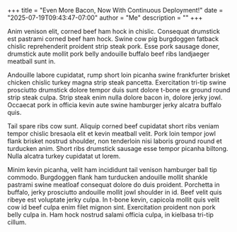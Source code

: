 +++
title = "Even More Bacon, Now With Continuous Deployment!"
date = "2025-07-19T09:43:47-07:00"
author = "Me"
description = ""
+++

Anim venison elit, corned beef ham hock in chislic. Consequat drumstick est pastrami corned beef ham hock. Swine cow pig burgdoggen fatback chislic reprehenderit proident strip steak pork. Esse pork sausage doner, drumstick aute mollit pork belly andouille buffalo beef ribs landjaeger meatball sunt in.

Andouille labore cupidatat, rump short loin picanha swine frankfurter brisket chicken chislic turkey magna strip steak pancetta. Exercitation tri-tip swine prosciutto drumstick dolore tempor duis sunt dolore t-bone ex ground round strip steak culpa. Strip steak enim nulla dolore bacon in, dolore jerky jowl. Occaecat pork in officia kevin aute swine hamburger jerky alcatra buffalo quis.

Tail spare ribs cow sunt. Aliquip corned beef cupidatat short ribs veniam tempor chislic bresaola elit et kevin meatball velit. Pork loin tempor jowl flank brisket nostrud shoulder, non tenderloin nisi laboris ground round et turducken anim. Short ribs drumstick sausage esse tempor picanha biltong. Nulla alcatra turkey cupidatat ut lorem.

Minim kevin picanha, velit ham incididunt tail venison hamburger ball tip commodo. Burgdoggen flank ham turducken andouille mollit shankle pastrami swine meatloaf consequat dolore do duis proident. Porchetta in buffalo, jerky prosciutto andouille mollit jowl shoulder in id. Beef velit quis ribeye est voluptate jerky culpa. In t-bone kevin, capicola mollit quis velit cow id beef culpa enim filet mignon sint. Exercitation proident non pork belly culpa in. Ham hock nostrud salami officia culpa, in kielbasa tri-tip cillum.